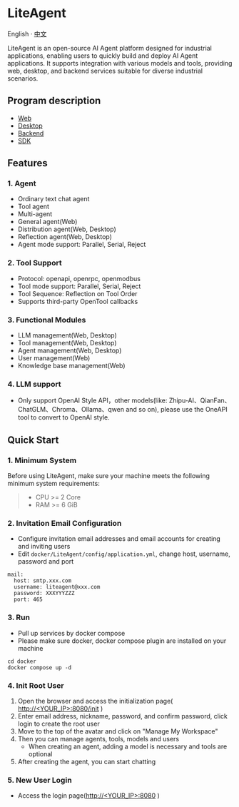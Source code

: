# LiteAgent

English · [中文](README-zh_CN.md)

LiteAgent is an open-source AI Agent platform designed for industrial applications, enabling users to quickly build and deploy AI Agent applications. It supports integration with various models and tools, providing web, desktop, and backend services suitable for diverse industrial scenarios.

## Program description
  - [Web](https://github.com/LiteVar/LiteAgent/tree/master/lite_agent_web/README.md)
  - [Desktop](https://github.com/LiteVar/LiteAgent/tree/master/lite_agent_client/README.md)
  - [Backend](https://github.com/LiteVar/LiteAgent/tree/master/lite_agent_backend/README.md)
  - [SDK](https://github.com/LiteVar/LiteAgent/tree/master/lite_agent_sdk)

## Features

### 1. Agent

- Ordinary text chat agent
- Tool agent
- Multi-agent
- General agent(Web)
- Distribution agent(Web, Desktop)
- Reflection agent(Web, Desktop)
- Agent mode support: Parallel, Serial, Reject

### 2. Tool Support

- Protocol: openapi, openrpc, openmodbus
- Tool mode support: Parallel, Serial, Reject
- Tool Sequence: Reflection on Tool Order
- Supports third-party OpenTool callbacks

### 3. Functional Modules

- LLM management(Web, Desktop)
- Tool management(Web, Desktop)
- Agent management(Web, Desktop)
- User management(Web)
- Knowledge base management(Web)

### 4. LLM support

- Only support OpenAI Style API，other models(like: Zhipu-AI、QianFan、ChatGLM、Chroma、Ollama、qwen and so on), please use the OneAPI tool to convert to OpenAI style.

## Quick Start

### 1. Minimum System
Before using LiteAgent, make sure your machine meets the following minimum system requirements:
 
>- CPU >= 2 Core
>- RAM >= 6 GiB

### 2. Invitation Email Configuration

- Configure invitation email addresses and email accounts for creating and inviting users
- Edit `docker/LiteAgent/config/application.yml`, change host, username, password and port
```
mail:
  host: smtp.xxx.com
  username: liteagent@xxx.com
  password: XXXYYYZZZ
  port: 465
```

### 3. Run

- Pull up services by docker compose
- Please make sure docker, docker compose plugin are installed on your machine
```
cd docker 
docker compose up -d
```

### 4. Init Root User

1. Open the browser and access the initialization page( [http://<YOUR_IP>:8080/init](http://<YOUR_IP>:8080/init) )
2. Enter email address, nickname, password, and confirm password, click login to create the root user
3. Move to the top of the avatar and click on "Manage My Workspace"
4. Then you can manage agents, tools, models and users
   - When creating an agent, adding a model is necessary and tools are optional  
5. After creating the agent, you can start chatting

### 5. New User Login

- Access the login page([http://<YOUR_IP>:8080](http://<YOUR_IP>:8080) )
